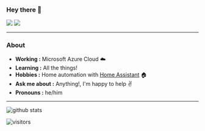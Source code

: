 ### Hey there 👋

[![](https://img.shields.io/badge/LinkedIn-whitematthew-blue)](https://www.linkedin.com/in/whitematthew/)
[![](https://img.shields.io/badge/Twitter-matthewwhite-lightblue)](https://twitter.com/matthewwhite)

---------------------------------------------------------------------------------------------------------------------------------------------------------------------------------
### About
-  **Working :**  Microsoft Azure Cloud :cloud:
-  **Learning :** All the things!
-  **Hobbies :** Home automation with [Home Assistant](https://www.home-assistant.io) :house:
-  **Ask me about :** Anything!, I'm happy to help :v:
-  **Pronouns :** he/him

---------------------------------------------------------------------------------------------------------------------------------------------------------------------------------

![github stats](https://github-readme-stats.vercel.app/api?username=matt-FFFFFF&show_icons=true)

![visitors](https://visitor-badge.glitch.me/badge?page_id=matt-FFFFFF.matt-FFFFFF)

